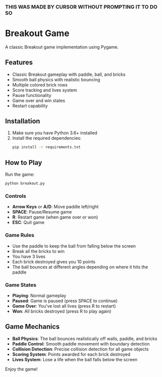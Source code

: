 ### THIS WAS MADE BY CURSOR WITHOUT PROMPTING IT TO DO SO 

# Breakout Game

A classic Breakout game implementation using Pygame.

## Features

- Classic Breakout gameplay with paddle, ball, and bricks
- Smooth ball physics with realistic bouncing
- Multiple colored brick rows
- Score tracking and lives system
- Pause functionality
- Game over and win states
- Restart capability

## Installation

1. Make sure you have Python 3.6+ installed
2. Install the required dependencies:
   ```bash
   pip install -r requirements.txt
   ```

## How to Play

Run the game:
```bash
python breakout.py
```

### Controls

- **Arrow Keys** or **A/D**: Move paddle left/right
- **SPACE**: Pause/Resume game
- **R**: Restart game (when game over or won)
- **ESC**: Quit game

### Game Rules

- Use the paddle to keep the ball from falling below the screen
- Break all the bricks to win
- You have 3 lives
- Each brick destroyed gives you 10 points
- The ball bounces at different angles depending on where it hits the paddle

### Game States

- **Playing**: Normal gameplay
- **Paused**: Game is paused (press SPACE to continue)
- **Game Over**: You've lost all lives (press R to restart)
- **Won**: All bricks destroyed (press R to play again)

## Game Mechanics

- **Ball Physics**: The ball bounces realistically off walls, paddle, and bricks
- **Paddle Control**: Smooth paddle movement with boundary detection
- **Collision Detection**: Precise collision detection for all game objects
- **Scoring System**: Points awarded for each brick destroyed
- **Lives System**: Lose a life when the ball falls below the screen

Enjoy the game! 